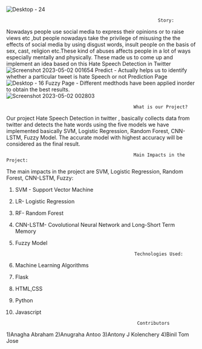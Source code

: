   ![Desktop - 24](https://user-images.githubusercontent.com/74092233/235515307-047426d1-d2a8-405e-ac0d-342b9735e1ef.png)
  
                                                            Story:
Nowadays people use social media to express their opinions or to raise views etc ,but people nowadays take the privilege of misusing the 
the effects of social media by  using disgust words, insult people on the basis of sex, cast, religion etc.These kind of abuses affects people in a lot of ways especially mentally and physically. These made us to come up and implement an idea based on this
                                                     Hate Speech Detection in Twitter
                                     ![Screenshot 2023-05-02 001654](https://user-images.githubusercontent.com/74092233/235515445-0176c768-8840-40d6-9505-e77213d8012f.png)
                              Predict - Actually helps us to identify whether a particular tweet is hate Speech or not
                                                     Prediction Page
                                    ![Desktop - 16](https://user-images.githubusercontent.com/74092233/235515944-1dfc4008-06df-4a7d-91be-3579f425c52c.png)
                              Fuzzy Page - Different medthods have been applied inorder to obtain the best results.   
                                       ![Screenshot 2023-05-02 002803](https://user-images.githubusercontent.com/74092233/235517383-1c127537-7a5a-471c-8f02-f4f3af40d998.png)
        
 
                                                   What is our Project?
Our project Hate Speech Detection in twitter , basically collects data from twitter and detects the hate words using the five models we have implemented basically SVM, 
Logistic Regression, Random Forest, CNN-LSTM, Fuzzy Model. The accurate model with highest accuracy will be considered as the final result.

                                                   Main Impacts in the Project:
The main impacts in the project are SVM, Logistic Regression, Random Forest, CNN-LSTM, Fuzzy:
1) SVM - Support Vector Machine
2) LR- Logistic Regression
3) RF- Random Forest
4) CNN-LSTM- Covolutional Neural Network and Long-Short Term Memory
5) Fuzzy Model

                                                   Technologies Used:
1) Machine Learning Algorithms
2) Flask
3) HTML,CSS
4) Python 
5) Javascript   

                                                    Contributors
1)Anagha Abraham
2)Anugraha Antoo
3)Antony J Kolenchery
4)Binil Tom Jose
                                                    
                                                   



